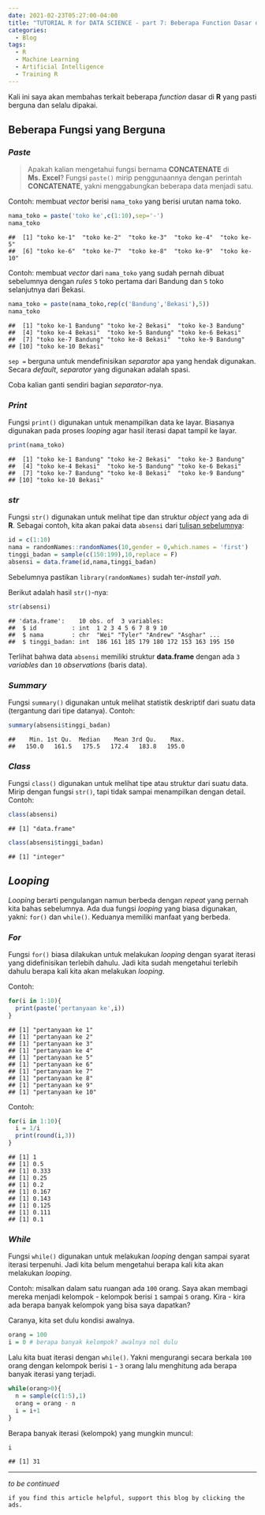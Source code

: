 ```yaml
---
date: 2021-02-23T05:27:00-04:00
title: "TUTORIAL R for DATA SCIENCE - part 7: Beberapa Function Dasar dan Looping"
categories:
  - Blog
tags:
  - R
  - Machine Learning
  - Artificial Intelligence
  - Training R
---
```


Kali ini saya akan membahas terkait beberapa *function* dasar di **R**
yang pasti berguna dan selalu dipakai.

## Beberapa Fungsi yang Berguna

### *Paste*

> Apakah kalian mengetahui fungsi bernama **CONCATENATE** di
> **Ms. Excel**? Fungsi `paste()` mirip penggunaannya dengan perintah
> **CONCATENATE**, yakni menggabungkan beberapa data menjadi satu.

Contoh: membuat *vector* berisi `nama_toko` yang berisi urutan nama
toko.

``` r
nama_toko = paste('toko ke',c(1:10),sep='-')
nama_toko
```

    ##  [1] "toko ke-1"  "toko ke-2"  "toko ke-3"  "toko ke-4"  "toko ke-5" 
    ##  [6] "toko ke-6"  "toko ke-7"  "toko ke-8"  "toko ke-9"  "toko ke-10"

Contoh: membuat *vector* dari `nama_toko` yang sudah pernah dibuat
sebelumnya dengan *rules* `5` toko pertama dari Bandung dan `5` toko
selanjutnya dari Bekasi.

``` r
nama_toko = paste(nama_toko,rep(c('Bandung','Bekasi'),5))
nama_toko
```

    ##  [1] "toko ke-1 Bandung" "toko ke-2 Bekasi"  "toko ke-3 Bandung"
    ##  [4] "toko ke-4 Bekasi"  "toko ke-5 Bandung" "toko ke-6 Bekasi" 
    ##  [7] "toko ke-7 Bandung" "toko ke-8 Bekasi"  "toko ke-9 Bandung"
    ## [10] "toko ke-10 Bekasi"

`sep =` berguna untuk mendefinisikan *separator* apa yang hendak
digunakan. Secara *default*, *separator* yang digunakan adalah spasi.

Coba kalian ganti sendiri bagian *separator*-nya.

### *Print*

Fungsi `print()` digunakan untuk menampilkan data ke layar. Biasanya
digunakan pada proses *looping* agar hasil iterasi dapat tampil ke
layar.

``` r
print(nama_toko)
```

    ##  [1] "toko ke-1 Bandung" "toko ke-2 Bekasi"  "toko ke-3 Bandung"
    ##  [4] "toko ke-4 Bekasi"  "toko ke-5 Bandung" "toko ke-6 Bekasi" 
    ##  [7] "toko ke-7 Bandung" "toko ke-8 Bekasi"  "toko ke-9 Bandung"
    ## [10] "toko ke-10 Bekasi"

### *str*

Fungsi `str()` digunakan untuk melihat tipe dan struktur *object* yang
ada di **R**. Sebagai contoh, kita akan pakai data `absensi` dari
[tulisan sebelumnya](https://ikanx101.com/blog/train-r-6/):

``` r
id = c(1:10)
nama = randomNames::randomNames(10,gender = 0,which.names = 'first')
tinggi_badan = sample(c(150:199),10,replace = F)
absensi = data.frame(id,nama,tinggi_badan)
```

Sebelumnya pastikan `library(randomNames)` sudah ter-*install* *yah*.

Berikut adalah hasil `str()`-nya:

``` r
str(absensi)
```

    ## 'data.frame':    10 obs. of  3 variables:
    ##  $ id          : int  1 2 3 4 5 6 7 8 9 10
    ##  $ nama        : chr  "Wei" "Tyler" "Andrew" "Asghar" ...
    ##  $ tinggi_badan: int  186 161 185 179 180 172 153 163 195 150

Terlihat bahwa data `absensi` memiliki struktur **data.frame** dengan
ada `3` *variables* dan `10` *observations* (baris data).

### *Summary*

Fungsi `summary()` digunakan untuk melihat statistik deskriptif dari
suatu data (tergantung dari tipe datanya). Contoh:

``` r
summary(absensi$tinggi_badan)
```

    ##    Min. 1st Qu.  Median    Mean 3rd Qu.    Max. 
    ##   150.0   161.5   175.5   172.4   183.8   195.0

### *Class*

Fungsi `class()` digunakan untuk melihat tipe atau struktur dari suatu
data. Mirip dengan fungsi `str()`, tapi tidak sampai menampilkan dengan
detail. Contoh:

``` r
class(absensi)
```

    ## [1] "data.frame"

``` r
class(absensi$tinggi_badan)
```

    ## [1] "integer"

## *Looping*

*Looping* berarti pengulangan namun berbeda dengan *repeat* yang pernah
kita bahas sebelumnya. Ada dua fungsi *looping* yang biasa digunakan,
yakni: `for()` dan `while()`. Keduanya memiliki manfaat yang berbeda.

### *For*

Fungsi `for()` biasa dilakukan untuk melakukan *looping* dengan syarat
iterasi yang didefinisikan terlebih dahulu. Jadi kita sudah mengetahui
terlebih dahulu berapa kali kita akan melakukan *looping*.

Contoh:

``` r
for(i in 1:10){
  print(paste('pertanyaan ke',i))
}
```

    ## [1] "pertanyaan ke 1"
    ## [1] "pertanyaan ke 2"
    ## [1] "pertanyaan ke 3"
    ## [1] "pertanyaan ke 4"
    ## [1] "pertanyaan ke 5"
    ## [1] "pertanyaan ke 6"
    ## [1] "pertanyaan ke 7"
    ## [1] "pertanyaan ke 8"
    ## [1] "pertanyaan ke 9"
    ## [1] "pertanyaan ke 10"

Contoh:

``` r
for(i in 1:10){
  i = 1/i
  print(round(i,3))
}
```

    ## [1] 1
    ## [1] 0.5
    ## [1] 0.333
    ## [1] 0.25
    ## [1] 0.2
    ## [1] 0.167
    ## [1] 0.143
    ## [1] 0.125
    ## [1] 0.111
    ## [1] 0.1

### *While*

Fungsi `while()` digunakan untuk melakukan *looping* dengan sampai
syarat iterasi terpenuhi. Jadi kita belum mengetahui berapa kali kita
akan melakukan *looping*.

Contoh: misalkan dalam satu ruangan ada `100` orang. Saya akan membagi
mereka menjadi kelompok - kelompok berisi `1` sampai `5` orang. Kira -
kira ada berapa banyak kelompok yang bisa saya dapatkan?

Caranya, kita set dulu kondisi awalnya.

``` r
orang = 100
i = 0 # berapa banyak kelompok? awalnya nol dulu
```

Lalu kita buat iterasi dengan `while()`. Yakni mengurangi secara berkala
`100` orang dengan kelompok berisi `1` - `3` orang lalu menghitung ada
berapa banyak iterasi yang terjadi.

``` r
while(orang>0){
  n = sample(c(1:5),1)
  orang = orang - n
  i = i+1
}
```

Berapa banyak iterasi (kelompok) yang mungkin muncul:

``` r
i
```

    ## [1] 31

-----

*to be continued*

`if you find this article helpful, support this blog by clicking the
ads.`
